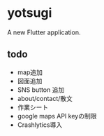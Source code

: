 # yotsugi

A new Flutter application.

## todo

- map追加
- 図面追加
- SNS button 追加
- about/contact/散文
- 作業シート
- google maps API keyの制限
- Crashlytics導入